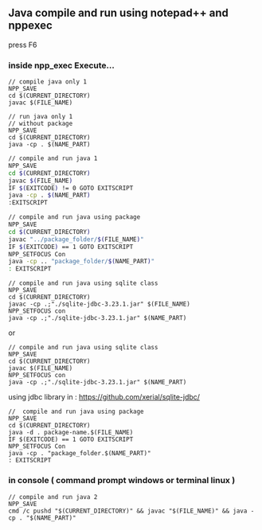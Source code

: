 ## Java compile and run using notepad++ and nppexec

press F6

### inside npp_exec Execute...
```
// compile java only 1
NPP_SAVE
cd $(CURRENT_DIRECTORY)
javac $(FILE_NAME)
```

```
// run java only 1
// without package
NPP_SAVE
cd $(CURRENT_DIRECTORY)
java -cp . $(NAME_PART)
```

```bash
// compile and run java 1
NPP_SAVE
cd $(CURRENT_DIRECTORY)
javac $(FILE_NAME)
IF $(EXITCODE) != 0 GOTO EXITSCRIPT
java -cp . $(NAME_PART)
:EXITSCRIPT
```

```bash
// compile and run java using package
NPP_SAVE
cd $(CURRENT_DIRECTORY)
javac "../package_folder/$(FILE_NAME)"
IF $(EXITCODE) == 1 GOTO EXITSCRIPT
NPP_SETFOCUS Con
java -cp .. "package_folder/$(NAME_PART)"
: EXITSCRIPT
```

```
// compile and run java using sqlite class
NPP_SAVE
cd $(CURRENT_DIRECTORY)
javac -cp .;"./sqlite-jdbc-3.23.1.jar" $(FILE_NAME)
NPP_SETFOCUS con
java -cp .;"./sqlite-jdbc-3.23.1.jar" $(NAME_PART)
```

or

```
// compile and run java using sqlite class
NPP_SAVE
cd $(CURRENT_DIRECTORY)
javac $(FILE_NAME)
NPP_SETFOCUS con
java -cp .;"./sqlite-jdbc-3.23.1.jar" $(NAME_PART)
```
using jdbc library in : https://github.com/xerial/sqlite-jdbc/


```
//  compile and run java using package
NPP_SAVE
cd $(CURRENT_DIRECTORY)
java -d . package-name.$(FILE_NAME)
IF $(EXITCODE) == 1 GOTO EXITSCRIPT
NPP_SETFOCUS Con
java -cp . "package_folder.$(NAME_PART)"
: EXITSCRIPT
```

### in console ( command prompt  windows or terminal linux )
```
// compile and run java 2
NPP_SAVE
cmd /c pushd "$(CURRENT_DIRECTORY)" && javac "$(FILE_NAME)" && java -cp . "$(NAME_PART)"
```
